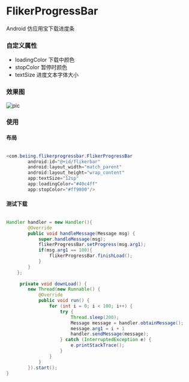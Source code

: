 # FlikerProgressBar

Android 仿应用宝下载进度条 

### 自定义属性

- loadingColor 下载中颜色
- stopColor 暂停时颜色
- textSize 进度文本字体大小

### 效果图

![pic](https://github.com/LineChen/FlikerProgressBar/blob/master/screenshot/screenshot.gif)

### 使用

#### 布局

```java

<com.beiing.flikerprogressbar.FlikerProgressBar
        android:id="@+id/flikerbar"
        android:layout_width="match_parent"
        android:layout_height="wrap_content"
        app:textSize="12sp"
        app:loadingColor="#40c4ff"
        app:stopColor="#ff9800"/>

```


#### 测试下载

```java

Handler handler = new Handler(){
        @Override
        public void handleMessage(Message msg) {
            super.handleMessage(msg);
            flikerProgressBar.setProgress(msg.arg1);
            if(msg.arg1 == 100){
                flikerProgressBar.finishLoad();
            }
        }
    };
    
     private void downLoad() {
        new Thread(new Runnable() {
            @Override
            public void run() {
                for (int i = 0; i < 100; i++) {
                    try {
                        Thread.sleep(200);
                        Message message = handler.obtainMessage();
                        message.arg1 = i + 1
                        handler.sendMessage(message);
                    } catch (InterruptedException e) {
                        e.printStackTrace();
                    }
                }
            }
        }).start();
}

```







